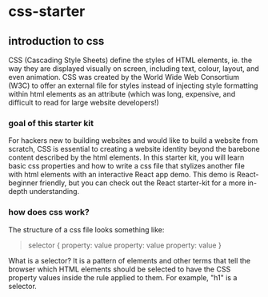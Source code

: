 # css-starter

## introduction to css

CSS (Cascading Style Sheets) define the styles of HTML elements, ie. the way they are displayed visually on screen, including text, colour, layout, and even animation. CSS was created by the World Wide Web Consortium (W3C) to offer an external file for styles instead of injecting style formatting within html elements as an attribute (which was long, expensive, and difficult to read for large website developers!)

### goal of this starter kit

For hackers new to building websites and would like to build a website from scratch, CSS is essential to creating a website identity beyond the barebone content described by the html elements. In this starter kit, you will learn basic css properties and how to write a css file that stylizes another file with html elements with an interactive React app demo. This demo is React-beginner friendly, but you can check out the React starter-kit for a more in-depth understanding.

### how does css work?

The structure of a css file looks something like:
> selector {
>    property: value
>    property: value
>    property: value
>}

What is a selector?
It is a pattern of elements and other terms that tell the browser which HTML elements should be selected to have the CSS property values inside the rule applied to them. For example, "h1" is a selector.
###
